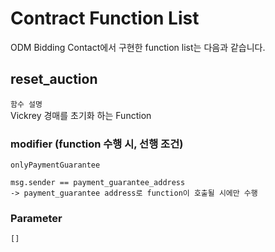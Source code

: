 # Contract Function List

ODM Bidding Contact에서 구현한 function list는 다음과 같습니다.

## reset_auction

`함수 설명`<br>
Vickrey 경매를 초기화 하는 Function

### modifier (function 수행 시, 선행 조건)

`onlyPaymentGuarantee`

    msg.sender == payment_guarantee_address
    -> payment_guarantee address로 function이 호출될 시에만 수행

### Parameter

    
    []
